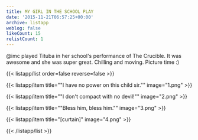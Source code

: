 ```yaml
---
title: MY GIRL IN THE SCHOOL PLAY
date: '2015-11-21T06:57:25+00:00'
archive: listapp
weblog: false
likeCount: 15
relistCount: 1
---
```


@imc played Tituba in her school's performance of The Crucible. It was awesome and she was super great. Chilling and moving. Picture time :)

<!--more-->

{{< listapp/list order=false reverse=false >}}

   {{< listapp/item title="\"I have no power on this child sir.\""
      image="1.png" >}}

   {{< listapp/item title="\"I don't compact with no devil!\""
      image="2.png" >}}

   {{< listapp/item title="\"Bless him, bless him.\""
      image="3.png" >}}

   {{< listapp/item title="[curtain]"
      image="4.png" >}}

{{< /listapp/list >}}
